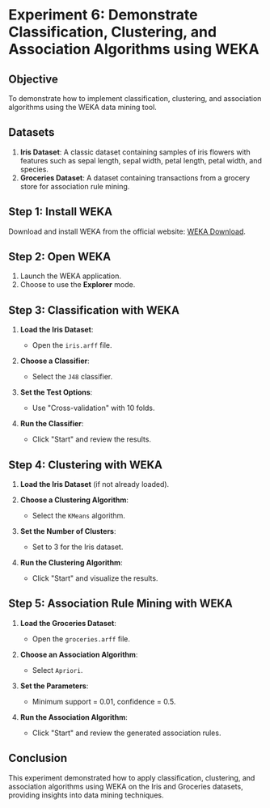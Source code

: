 # Experiment 6: Demonstrate Classification, Clustering, and Association Algorithms using WEKA

## Objective
To demonstrate how to implement classification, clustering, and association algorithms using the WEKA data mining tool.

## Datasets
1. **Iris Dataset**: A classic dataset containing samples of iris flowers with features such as sepal length, sepal width, petal length, petal width, and species.
2. **Groceries Dataset**: A dataset containing transactions from a grocery store for association rule mining.

## Step 1: Install WEKA
Download and install WEKA from the official website: [WEKA Download](https://www.cs.waikato.ac.nz/ml/weka/downloading.html).

## Step 2: Open WEKA
1. Launch the WEKA application.
2. Choose to use the **Explorer** mode.

## Step 3: Classification with WEKA
1. **Load the Iris Dataset**:
   - Open the `iris.arff` file.

2. **Choose a Classifier**:
   - Select the `J48` classifier.

3. **Set the Test Options**:
   - Use "Cross-validation" with 10 folds.

4. **Run the Classifier**:
   - Click "Start" and review the results.

## Step 4: Clustering with WEKA
1. **Load the Iris Dataset** (if not already loaded).

2. **Choose a Clustering Algorithm**:
   - Select the `KMeans` algorithm.

3. **Set the Number of Clusters**:
   - Set to 3 for the Iris dataset.

4. **Run the Clustering Algorithm**:
   - Click "Start" and visualize the results.

## Step 5: Association Rule Mining with WEKA
1. **Load the Groceries Dataset**:
   - Open the `groceries.arff` file.

2. **Choose an Association Algorithm**:
   - Select `Apriori`.

3. **Set the Parameters**:
   - Minimum support = 0.01, confidence = 0.5.

4. **Run the Association Algorithm**:
   - Click "Start" and review the generated association rules.

## Conclusion
This experiment demonstrated how to apply classification, clustering, and association algorithms using WEKA on the Iris and Groceries datasets, providing insights into data mining techniques.

